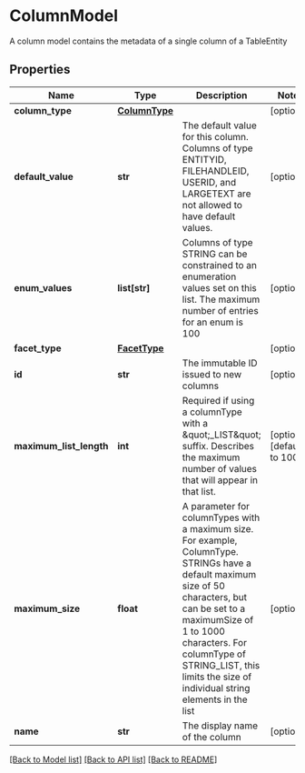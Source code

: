 # ColumnModel

A column model contains the metadata of a single column of a TableEntity
## Properties
Name | Type | Description | Notes
------------ | ------------- | ------------- | -------------
**column_type** | [**ColumnType**](ColumnType.md) |  | [optional] 
**default_value** | **str** | The default value for this column. Columns of type ENTITYID, FILEHANDLEID, USERID, and LARGETEXT are not allowed to have default values.  | [optional] 
**enum_values** | **list[str]** | Columns of type STRING can be constrained to an enumeration values set on this list. The maximum number of entries for an enum is 100  | [optional] 
**facet_type** | [**FacetType**](FacetType.md) |  | [optional] 
**id** | **str** | The immutable ID issued to new columns | [optional] 
**maximum_list_length** | **int** | Required if using a columnType with a \&quot;_LIST\&quot; suffix. Describes the maximum number of values that will appear in that list.  | [optional] [default to 100]
**maximum_size** | **float** | A parameter for columnTypes with a maximum size. For example, ColumnType. STRINGs have a default maximum size of 50 characters, but can be set to a maximumSize of 1 to 1000 characters. For columnType of STRING_LIST, this limits the size of individual string elements in the list  | [optional] 
**name** | **str** | The display name of the column | [optional] 

[[Back to Model list]](../README.md#documentation-for-models) [[Back to API list]](../README.md#documentation-for-api-endpoints) [[Back to README]](../README.md)


